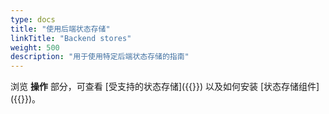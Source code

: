 ```yaml
---
type: docs
title: "使用后端状态存储"
linkTitle: "Backend stores"
weight: 500
description: "用于使用特定后端状态存储的指南"
---
```


浏览 **操作** 部分，可查看 [受支持的状态存储]({{<ref supported-state-stores.md>}}) 以及如何安装 [状态存储组件]({{<ref setup-state-store-overview.md>}})。